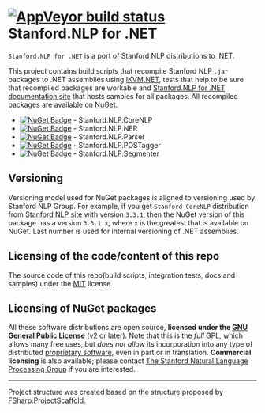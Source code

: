 [![AppVeyor build status](https://ci.appveyor.com/api/projects/status/ftkg1n73xcibqwmx)](https://ci.appveyor.com/project/sergey-tihon/stanford-nlp-net)
Stanford.NLP for .NET
=====================

`Stanford.NLP for .NET` is a port of Stanford NLP distributions to .NET.

This project contains build scripts that recompile Stanford NLP `.jar` packages to .NET assemblies using [IKVM.NET](http://www.ikvm.net/), tests that help to be sure that recompiled packages are workable and [Stanford.NLP for .NET documentation site](http://sergey-tihon.github.io/Stanford.NLP.NET/) that hosts samples for all packages. All recompiled packages are available on [NuGet](https://www.nuget.org/packages?q=Stanford.NLP).

- [![NuGet Badge](https://buildstats.info/nuget/Stanford.NLP.CoreNLP)](https://www.nuget.org/packages/Stanford.NLP.CoreNLP/) - Stanford.NLP.CoreNLP
- [![NuGet Badge](https://buildstats.info/nuget/Stanford.NLP.NER)](https://www.nuget.org/packages/Stanford.NLP.NER/) - Stanford.NLP.NER
- [![NuGet Badge](https://buildstats.info/nuget/Stanford.NLP.Parser)](https://www.nuget.org/packages/Stanford.NLP.Parser/) - Stanford.NLP.Parser
- [![NuGet Badge](https://buildstats.info/nuget/Stanford.NLP.POSTagger)](https://www.nuget.org/packages/Stanford.NLP.POSTagger/) - Stanford.NLP.POSTagger
- [![NuGet Badge](https://buildstats.info/nuget/Stanford.NLP.Segmenter)](https://www.nuget.org/packages/Stanford.NLP.Segmenter/) - Stanford.NLP.Segmenter


Versioning
----------

Versioning model used for NuGet packages is aligned to versioning used by Stanford NLP Group. 
For example, if you get `Stanford CoreNLP` distribution from [Stanford NLP site](http://www-nlp.stanford.edu/software/index.shtml) with version `3.3.1`, then the NuGet version of this package has a version `3.3.1.x`, where `x` is the greatest that is available on NuGet. Last number is used for internal versioning of .NET assemblies.

Licensing of the code/content of this repo
---------------------------
The source code of this repo(build scripts, integration tests, docs and samples) under the [MIT](LICENSE) license.

Licensing of NuGet packages
---------------------------
All these software distributions are open source, **licensed under the [GNU General Public License](http://www.gnu.org/licenses/gpl-2.0.html)** (v2 or later). Note that this is the *full* GPL, which allows many free uses, but *does not allow* its incorporation into any type of distributed [proprietary software](http://www.gnu.org/licenses/gpl-faq.html#GPLInProprietarySystem), even in part or in translation. **Commercial licensing** is also available; please contact [The Stanford Natural Language Processing Group](http://www-nlp.stanford.edu/) if you are interested. 

---

Project structure was created based on the structure proposed by [FSharp.ProjectScaffold](https://github.com/fsprojects/FSharp.ProjectScaffold).
